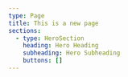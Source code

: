 ```yaml
---
type: Page
title: This is a new page
sections:
  - type: HeroSection
    heading: Hero Heading
    subheading: Hero Subheading
    buttons: []
---
```

